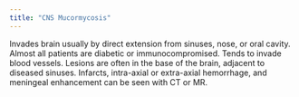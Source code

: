 ```yaml
---
title: "CNS Mucormycosis"
---
```

Invades brain usually by direct extension from sinuses, nose, or oral cavity. Almost all patients are diabetic or immunocompromised. Tends to invade blood vessels. Lesions are often in the base of the brain, adjacent to diseased sinuses. Infarcts, intra-axial or extra-axial hemorrhage, and meningeal enhancement can be seen with CT or MR.

